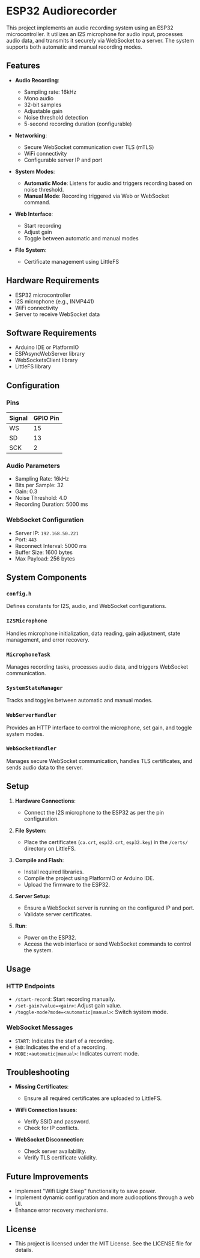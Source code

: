 # ESP32 Audiorecorder

This project implements an audio recording system using an ESP32 microcontroller. It utilizes an I2S microphone for audio input, processes audio data, and transmits it securely via WebSocket to a server. The system supports both automatic and manual recording modes.

## Features

- **Audio Recording**:
  - Sampling rate: 16kHz
  - Mono audio
  - 32-bit samples
  - Adjustable gain
  - Noise threshold detection
  - 5-second recording duration (configurable)

- **Networking**:
  - Secure WebSocket communication over TLS (mTLS)
  - WiFi connectivity
  - Configurable server IP and port

- **System Modes**:
  - **Automatic Mode**: Listens for audio and triggers recording based on noise threshold.
  - **Manual Mode**: Recording triggered via Web or WebSocket command.

- **Web Interface**:
  - Start recording
  - Adjust gain
  - Toggle between automatic and manual modes

- **File System**:
  - Certificate management using LittleFS

## Hardware Requirements

- ESP32 microcontroller
- I2S microphone (e.g., INMP441)
- WiFi connectivity
- Server to receive WebSocket data

## Software Requirements

- Arduino IDE or PlatformIO
- ESPAsyncWebServer library
- WebSocketsClient library
- LittleFS library

## Configuration

### Pins

| Signal | GPIO Pin |
|--------|----------|
| WS     | 15       |
| SD     | 13       |
| SCK    | 2        |

### Audio Parameters

- Sampling Rate: 16kHz
- Bits per Sample: 32
- Gain: 0.3
- Noise Threshold: 4.0
- Recording Duration: 5000 ms

### WebSocket Configuration

- Server IP: `192.168.50.221`
- Port: `443`
- Reconnect Interval: 5000 ms
- Buffer Size: 1600 bytes
- Max Payload: 256 bytes

## System Components

### `config.h`
Defines constants for I2S, audio, and WebSocket configurations.

### `I2SMicrophone`
Handles microphone initialization, data reading, gain adjustment, state management, and error recovery.

### `MicrophoneTask`
Manages recording tasks, processes audio data, and triggers WebSocket communication.

### `SystemStateManager`
Tracks and toggles between automatic and manual modes.

### `WebServerHandler`
Provides an HTTP interface to control the microphone, set gain, and toggle system modes.

### `WebSocketHandler`
Manages secure WebSocket communication, handles TLS certificates, and sends audio data to the server.

## Setup

1. **Hardware Connections**:
   - Connect the I2S microphone to the ESP32 as per the pin configuration.

2. **File System**:
   - Place the certificates (`ca.crt`, `esp32.crt`, `esp32.key`) in the `/certs/` directory on LittleFS.

3. **Compile and Flash**:
   - Install required libraries.
   - Compile the project using PlatformIO or Arduino IDE.
   - Upload the firmware to the ESP32.

4. **Server Setup**:
   - Ensure a WebSocket server is running on the configured IP and port.
   - Validate server certificates.

5. **Run**:
   - Power on the ESP32.
   - Access the web interface or send WebSocket commands to control the system.

## Usage

### HTTP Endpoints

- `/start-record`: Start recording manually.
- `/set-gain?value=<gain>`: Adjust gain value.
- `/toggle-mode?mode=<automatic|manual>`: Switch system mode.

### WebSocket Messages

- `START`: Indicates the start of a recording.
- `END`: Indicates the end of a recording.
- `MODE:<automatic|manual>`: Indicates current mode.

## Troubleshooting

- **Missing Certificates**:
  - Ensure all required certificates are uploaded to LittleFS.

- **WiFi Connection Issues**:
  - Verify SSID and password.
  - Check for IP conflicts.

- **WebSocket Disconnection**:
  - Check server availability.
  - Verify TLS certificate validity.

## Future Improvements

- Implement "Wifi Light Sleep" functionality to save power.
- Implement dynamic configuration and more audiooptions through a web UI.
- Enhance error recovery mechanisms.

## License

- This project is licensed under the MIT License. See the LICENSE file for details.